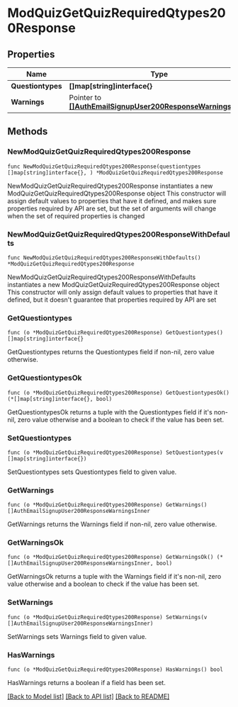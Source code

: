 # ModQuizGetQuizRequiredQtypes200Response

## Properties

Name | Type | Description | Notes
------------ | ------------- | ------------- | -------------
**Questiontypes** | **[]map[string]interface{}** |  | 
**Warnings** | Pointer to [**[]AuthEmailSignupUser200ResponseWarningsInner**](AuthEmailSignupUser200ResponseWarningsInner.md) |  | [optional] 

## Methods

### NewModQuizGetQuizRequiredQtypes200Response

`func NewModQuizGetQuizRequiredQtypes200Response(questiontypes []map[string]interface{}, ) *ModQuizGetQuizRequiredQtypes200Response`

NewModQuizGetQuizRequiredQtypes200Response instantiates a new ModQuizGetQuizRequiredQtypes200Response object
This constructor will assign default values to properties that have it defined,
and makes sure properties required by API are set, but the set of arguments
will change when the set of required properties is changed

### NewModQuizGetQuizRequiredQtypes200ResponseWithDefaults

`func NewModQuizGetQuizRequiredQtypes200ResponseWithDefaults() *ModQuizGetQuizRequiredQtypes200Response`

NewModQuizGetQuizRequiredQtypes200ResponseWithDefaults instantiates a new ModQuizGetQuizRequiredQtypes200Response object
This constructor will only assign default values to properties that have it defined,
but it doesn't guarantee that properties required by API are set

### GetQuestiontypes

`func (o *ModQuizGetQuizRequiredQtypes200Response) GetQuestiontypes() []map[string]interface{}`

GetQuestiontypes returns the Questiontypes field if non-nil, zero value otherwise.

### GetQuestiontypesOk

`func (o *ModQuizGetQuizRequiredQtypes200Response) GetQuestiontypesOk() (*[]map[string]interface{}, bool)`

GetQuestiontypesOk returns a tuple with the Questiontypes field if it's non-nil, zero value otherwise
and a boolean to check if the value has been set.

### SetQuestiontypes

`func (o *ModQuizGetQuizRequiredQtypes200Response) SetQuestiontypes(v []map[string]interface{})`

SetQuestiontypes sets Questiontypes field to given value.


### GetWarnings

`func (o *ModQuizGetQuizRequiredQtypes200Response) GetWarnings() []AuthEmailSignupUser200ResponseWarningsInner`

GetWarnings returns the Warnings field if non-nil, zero value otherwise.

### GetWarningsOk

`func (o *ModQuizGetQuizRequiredQtypes200Response) GetWarningsOk() (*[]AuthEmailSignupUser200ResponseWarningsInner, bool)`

GetWarningsOk returns a tuple with the Warnings field if it's non-nil, zero value otherwise
and a boolean to check if the value has been set.

### SetWarnings

`func (o *ModQuizGetQuizRequiredQtypes200Response) SetWarnings(v []AuthEmailSignupUser200ResponseWarningsInner)`

SetWarnings sets Warnings field to given value.

### HasWarnings

`func (o *ModQuizGetQuizRequiredQtypes200Response) HasWarnings() bool`

HasWarnings returns a boolean if a field has been set.


[[Back to Model list]](../README.md#documentation-for-models) [[Back to API list]](../README.md#documentation-for-api-endpoints) [[Back to README]](../README.md)


